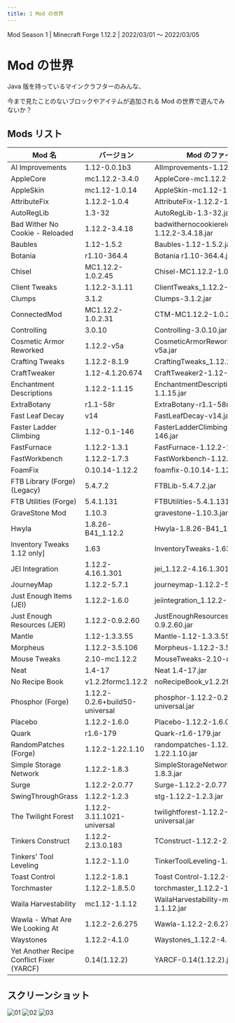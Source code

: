 ```yaml
---
title: 1 Mod の世界
---
```


Mod Season 1 | Minecraft Forge 1.12.2 | 2022/03/01 ～ 2022/03/05

# Mod の世界

Java 版を持っているマインクラフターのみんな、

今まで見たことのないブロックやアイテムが追加される Mod の世界で遊んでみないか？

## Mods リスト

| Mod 名                                    | バージョン                     | Mod のファイル名                              |
| ----------------------------------------- | ------------------------------ | --------------------------------------------- |
| AI Improvements                           | 1.12-0.0.1b3                   | AIImprovements-1.12-0.0.1b3.jar               |
| AppleCore                                 | mc1.12.2-3.4.0                 | AppleCore-mc1.12.2-3.4.0.jar                  |
| AppleSkin                                 | mc1.12-1.0.14                  | AppleSkin-mc1.12-1.0.14.jar                   |
| AttributeFix                              | 1.12.2-1.0.4                   | AttributeFix-1.12.2-1.0.4.jar                 |
| AutoRegLib                                | 1.3-32                         | AutoRegLib-1.3-32.jar                         |
| Bad Wither No Cookie - Reloaded           | 1.12.2-3.4.18                  | badwithernocookiereloaded-1.12.2-3.4.18.jar   |
| Baubles                                   | 1.12-1.5.2                     | Baubles-1.12-1.5.2.jar                        |
| Botania                                   | r1.10-364.4                    | Botania r1.10-364.4.jar                       |
| Chisel                                    | MC1.12.2-1.0.2.45              | Chisel-MC1.12.2-1.0.2.45.jar                  |
| Client Tweaks                             | 1.12.2-3.1.11                  | ClientTweaks_1.12.2-3.1.11.jar                |
| Clumps                                    | 3.1.2                          | Clumps-3.1.2.jar                              |
| ConnectedMod                              | MC1.12.2-1.0.2.31              | CTM-MC1.12.2-1.0.2.31.jar                     |
| Controlling                               | 3.0.10                         | Controlling-3.0.10.jar                        |
| Cosmetic Armor Reworked                   | 1.12.2-v5a                     | CosmeticArmorReworked-1.12.2-v5a.jar          |
| Crafting Tweaks                           | 1.12.2-8.1.9                   | CraftingTweaks_1.12.2-8.1.9.jar               |
| CraftTweaker                              | 1.12-4.1.20.674                | CraftTweaker2-1.12-4.1.20.674.jar             |
| Enchantment Descriptions                  | 1.12.2-1.1.15                  | EnchantmentDescriptions-1.12.2-1.1.15.jar     |
| ExtraBotany                               | r1.1-58r                       | ExtraBotany-r1.1-58r.jar                      |
| Fast Leaf Decay                           | v14                            | FastLeafDecay-v14.jar                         |
| Faster Ladder Climbing                    | 1.12-0.1-146                   | FasterLadderClimbing-1.12-0.1-146.jar         |
| FastFurnace                               | 1.12.2-1.3.1                   | FastFurnace-1.12.2-1.3.1.jar                  |
| FastWorkbench                             | 1.12.2-1.7.3                   | FastWorkbench-1.12.2-1.7.3.jar                |
| Foam​Fix                                  | 0.10.14-1.12.2                 | foamfix-0.10.14-1.12.2.jar                    |
| FTB Library (Forge) (Legacy)              | 5.4.7.2                        | FTBLib-5.4.7.2.jar                            |
| FTB Utilities (Forge)                     | 5.4.1.131                      | FTBUtilities-5.4.1.131.jar                    |
| GraveStone Mod                            | 1.10.3                         | gravestone-1.10.3.jar                         |
| Hwyla                                     | 1.8.26-B41_1.12.2              | Hwyla-1.8.26-B41_1.12.2.jar                   |
| Inventory Tweaks 1.12 only]               | 1.63                           | InventoryTweaks-1.63.jar                      |
| JEI Integration                           | 1.12.2-4.16.1.301              | jei_1.12.2-4.16.1.301.jar                     |
| JourneyMap                                | 1.12.2-5.7.1                   | journeymap-1.12.2-5.7.1.jar                   |
| Just Enough Items (JEI)                   | 1.12.2-1.6.0                   | jeiintegration_1.12.2-1.6.0.jar               |
| Just Enough Resources (JER)               | 1.12.2-0.9.2.60                | JustEnoughResources-1.12.2-0.9.2.60.jar       |
| Mantle                                    | 1.12-1.3.3.55                  | Mantle-1.12-1.3.3.55.jar                      |
| Morpheus                                  | 1.12.2-3.5.106                 | Morpheus-1.12.2-3.5.106.jar                   |
| Mouse Tweaks                              | 2.10-mc1.12.2                  | MouseTweaks-2.10-mc1.12.2.jar                 |
| Neat                                      | 1.4-17                         | Neat 1.4-17.jar                               |
| No Recipe Book                            | v1.2.2formc1.12.2              | noRecipeBook_v1.2.2formc1.12.2.jar            |
| Phosphor (Forge)                          | 1.12.2-0.2.6+build50-universal | phosphor-1.12.2-0.2.6+build50-universal.jar   |
| Placebo                                   | 1.12.2-1.6.0                   | Placebo-1.12.2-1.6.0.jar                      |
| Quark                                     | r1.6-179                       | Quark-r1.6-179.jar                            |
| RandomPatches (Forge)                     | 1.12.2-1.22.1.10               | randompatches-1.12.2-1.22.1.10.jar            |
| Simple Storage Network                    | 1.12.2-1.8.3                   | SimpleStorageNetwork-1.12.2-1.8.3.jar         |
| Surge                                     | 1.12.2-2.0.77                  | Surge-1.12.2-2.0.77.jar                       |
| SwingThroughGrass                         | 1.12.2-1.2.3                   | stg-1.12.2-1.2.3.jar                          |
| The Twilight Forest                       | 1.12.2-3.11.1021-universal     | twilightforest-1.12.2-3.11.1021-universal.jar |
| Tinkers Construct                         | 1.12.2-2.13.0.183              | TConstruct-1.12.2-2.13.0.183.jar              |
| Tinkers' Tool Leveling                    | 1.12.2-1.1.0                   | TinkerToolLeveling-1.12.2-1.1.0.jar           |
| Toast Control                             | 1.12.2-1.8.1                   | Toast Control-1.12.2-1.8.1.jar                |
| Torchmaster                               | 1.12.2-1.8.5.0                 | torchmaster_1.12.2-1.8.5.0.jar                |
| Waila Harvestability                      | mc1.12-1.1.12                  | WailaHarvestability-mc1.12-1.1.12.jar         |
| Wawla - What Are We Looking At            | 1.12.2-2.6.275                 | Wawla-1.12.2-2.6.275.jar                      |
| Waystones                                 | 1.12.2-4.1.0                   | Waystones_1.12.2-4.1.0.jar                    |
| Yet Another Recipe Conflict Fixer (YARCF) | 0.14(1.12.2)                   | YARCF-0.14(1.12.2).jar                        |

## スクリーンショット

![01](https://kpw-cdn.n7s.dev/website-www/3c9f5be0-9b34-49db-a95b-7a31f8166f05/v1/01.webp)
![02](https://kpw-cdn.n7s.dev/website-www/3c9f5be0-9b34-49db-a95b-7a31f8166f05/v1/02.webp)
![03](https://kpw-cdn.n7s.dev/website-www/3c9f5be0-9b34-49db-a95b-7a31f8166f05/v1/03.webp)
